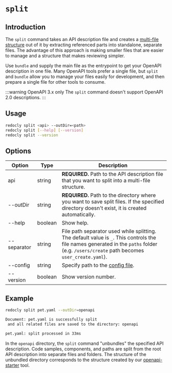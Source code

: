 # `split`

## Introduction

The `split` command takes an API description file and creates a [multi-file structure](../../resources/multi-file-definitions.md) out of it by extracting referenced parts into standalone, separate files. The advantage of this approach is making smaller files that are easier to manage and a structure that makes reviewing simpler.

Use `bundle` and supply the main file as the entrypoint to get your OpenAPI description in one file. Many OpenAPI tools prefer a single file, but `split` and `bundle` allow you to manage your files easily for development, and then prepare a single file for other tools to consume.

:::warning OpenAPI 3.x only
The `split` command doesn't support OpenAPI 2.0 descriptions.
:::

## Usage

```bash
redocly split <api> --outDir=<path>
redocly split [--help] [--version]
redocly split --version
```

## Options

| Option      | Type    | Description                                                                                                                                                                              |
| ----------- | ------- | ---------------------------------------------------------------------------------------------------------------------------------------------------------------------------------------- |
| api         | string  | **REQUIRED.** Path to the API description file that you want to split into a multi-file structure.                                                                                        |
| --outDir    | string  | **REQUIRED.** Path to the directory where you want to save split files. If the specified directory doesn't exist, it is created automatically.                                           |
| --help      | boolean | Show help.                                                                                                                                                                               |
| --separator | string  | File path separator used while splitting. The default value is `_`. This controls the file names generated in the `paths` folder (e.g. `/users/create` path becomes `user_create.yaml`). |
| --config    | string  | Specify path to the [config file](../configuration/index.mdx).                                                                                                                           |
| --version   | boolean | Show version number.                                                                                                                                                                     |

## Example

```bash Command
redocly split pet.yaml --outDir=openapi
```

```bash Output
Document: pet.yaml is successfully split
 and all related files are saved to the directory: openapi

pet.yaml: split processed in 33ms
```

In the `openapi` directory, the `split` command "unbundles" the specified API description. Code samples, components, and paths are split from the root API description into separate files and folders. The structure of the unbundled directory corresponds to the structure created by our [openapi-starter](https://github.com/Redocly/openapi-starter) tool.
